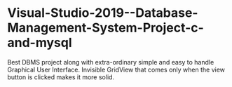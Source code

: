 # Visual-Studio-2019--Database-Management-System-Project-c-and-mysql
Best DBMS project along with extra-ordinary simple and easy to handle Graphical User Interface. Invisible GridView that comes only when the view button is clicked makes it more solid.
